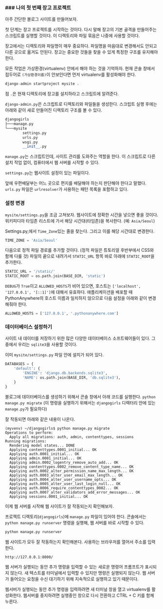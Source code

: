### ### 나의 첫 번째 장고 프로젝트

아주 간단한 블로그 사이트를 만들어보자. 

첫 단계는 장고 프로젝트를 시작하는 것이다. 다시 말해 장고의 기본 골격을 만들어주는 스크립트를 실행할 것이다. 이 디렉토리와 파일 묶음은 나중에 사용할 것이다.

장고에서는 디렉토리와 파일명이 매우 중요하다. 파일명을 마음대로 변경해서도 안되고 다른 곳으로 옮겨도 안된다. 장고는 중요한 것들을 찾을 수 있게 특정한 구조를 유지해야 한다.

모든 작업은 가상환경(virtualenv) 안에서 해야 하는 것을 기억하자. 현재 콘솔 창에서 접두어로 `(가상환경이름)`이 안보인다면 먼저 virtualenv를 활성화해야 한다. 

```python
django-admin startproject mysite .
```

점 `.`은 현재 디렉토리에 장고를 설치하라고 스크립트에 알려준다. 

`django-admin.py`은 스크립트로 디렉토리와 파일들을 생성한다. 스크립트 실행 후에는 아래와 같이 새로 만들어진 디렉토리 구조를 볼 수 있다.

```python
djangogirls
├───manage.py
└───mysite
        settings.py
        urls.py
        wsgi.py
        __init__.py
```

`manage.py`는 스크립트인데, 사이트 관리를 도와주는 역할을 한다. 이 스크립트로 다른 설치 작업 없이, 컴퓨터에서 웹 서버를 시작할 수 있다.

`settings.py`는 웹사이트 설정이 있는 파일이다.

앞에 우편배달부는 어느 곳으로 편지를 배달해야 하는지 판단해야 한다고 말했다. `urls.py` 파일은 `urlresolver`가 사용하는 패턴 목록을 포함하고 있다.

### 설정 변경

`mysite/settings.py`을 조금 고쳐보자. 웹사이트에 정확한 시간을 넣으면 좋을 것이다. 위키피디아 타임존 리스트에 가서 해당 시간대(타임존)을 복사한다. (예: `Asia/Seoul`)

Settings.py,에서 `Time_Zone`있는 줄을 찾는다. 그리고 이를 해당 시간대로 변경한다.

```python
TIME_ZONE = 'Asia/Seoul'
```

다음으로 정적 파일 경로를 추가할 것이다. (정적 파일은 튜토리얼 후반부에서 CSS와 함께 다룰 것) 파일의 끝으로 내려가서 `STATIC_URL` 항목 바로 아래에 `STATIC_ROOT`을 추가한다.

```python
STATIC_URL = '/static/'
STATIC_ROOT = os.path.join(BASE_DIR, 'static')
```

`DEBUG`가 `True`이고 `ALLOWED_HOSTS`가 비어 있으면, 호스트는 `['localhost', '127.0.0.1', '[::1]']`에 대해서 유효하다. 애플리케이션을 배포할 때 PythonAnywhere의 호스트 이름과 일치하지 않으므로 다음 설정을 아래와 같이 변경해줘야 한다.

```python
ALLOWED_HOSTS = ['127.0.0.1', '.pythonanywhere.com']
```



### 데이터베이스 설정하기

사이트 내 데이터를 저장하기 위한 많은 다양한 데이터베이스 소프트웨어들이 있다. 그 중에서 우리는 `sqlite3`을 사용할 것이다.

이미 `mysite/settings.py` 파일 안에 설치가 되어 있다.

```python
DATABASES = {
	'default': {
		'ENGINE': 'django.db.backends.sqlite3',
		'NAME': os.path.join(BASE_DIR, 'db.sqlite3'),
	}
}
```

블로그에 데이터베이스를 생성하기 위해서 콘솔 창에서 아래 코드를 실행한다. `python manage.py migrate` (이 명령을 실행하기 위해서는 `djangogirls` 디렉터리 안에 있는 `manage.py`가 필요하다)

잘 작동되면 아래와 같은 내용이 나온다.

```
(myvenv) ~/djangogirls$ python manage.py migrate
Operations to perform:
  Apply all migrations: auth, admin, contenttypes, sessions
Running migrations:
  Rendering model states... DONE
  Applying contenttypes.0001_initial... OK
  Applying auth.0001_initial... OK
  Applying admin.0001_initial... OK
  Applying admin.0002_logentry_remove_auto_add... OK
  Applying contenttypes.0002_remove_content_type_name... OK
  Applying auth.0002_alter_permission_name_max_length... OK
  Applying auth.0003_alter_user_email_max_length... OK
  Applying auth.0004_alter_user_username_opts... OK
  Applying auth.0005_alter_user_last_login_null... OK
  Applying auth.0006_require_contenttypes_0002... OK
  Applying auth.0007_alter_validators_add_error_messages... OK
  Applying sessions.0001_initial... OK
```

이제 웹 서버를 시작해 웹 사이트가 잘 작동되는지 확인해보자.

프로젝트 디렉토리(`djangogirls`)에 `manage.py` 파일이 있어야 한다. 콘솔에서는 `python manage.py runserver` 명령을 실행해, 웹 서버를 바로 시작할 수 있다.

```python
python manage.py runserver
```

웹 사이트가 모두 잘 작동하는지 확인해본다. 사용하는 브라우저를 열어서 주소를 입력한다.

```
http://127.0.0.1:8000/
```

웹 서버가 실행되는 동안 추가 명령을 입력할 수 있는 새로운 명령어 프롬프트가 표시되지 않는다. 새 텍스트를 터미널에서 입력할 수 있지만 명령은 실행되지 않는다. 웹 서버가 들어오는 요청을 수신 대기하기 위해 지속적으로 실행하고 있기 때문이다.

웹서버가 실행되는 동안 추가 명령을 입력하려면 새 터미널 창을 열고 virtualenv를 활성화한다. 웹서버를 중지하려면 실행중인 창으로 다시 전환하고 CTRL + C 키를 함께 누른다.



